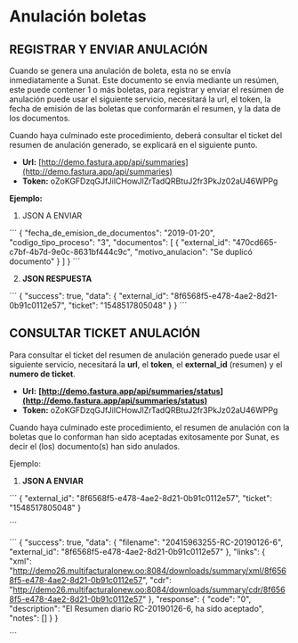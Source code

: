 # Anulación boletas

## REGISTRAR Y ENVIAR ANULACIÓN

Cuando se genera una anulación de boleta, esta no se envía inmediatamente a Sunat. Este documento se envía mediante un resúmen, este puede contener 1 o más boletas, para registrar y enviar el resúmen de anulación puede usar el siguiente servicio, necesitará la url, el token, la fecha de emisión de las boletas que conformarán el resumen, y la data de los documentos.

Cuando haya culminado este procedimiento, deberá consultar el ticket del resumen de anulación generado, se explicará en el siguiente punto.

- **Url:** [http://demo.fastura.app/api/summaries](http://demo.fastura.app/api/summaries)
- **Token:** oZoKGFDzqGJfJilCHowJlZrTadQRBtuJ2fr3PkJz02aU46WPPg

**Ejemplo:**

1. JSON A ENVIAR

´´´
{
  "fecha_de_emision_de_documentos": "2019-01-20",
  "codigo_tipo_proceso": "3",
  "documentos": [
    {
      "external_id": "470cd665-c7bf-4b7d-9e0c-8631bf444c9c",
      "motivo_anulacion": "Se duplicó documento"
    }
  ]
}
´´´

2. **JSON RESPUESTA**

´´´
{
    "success": true,
    "data": {
        "external_id": "8f6568f5-e478-4ae2-8d21-0b91c0112e57",
        "ticket": "1548517805048"
    }
}
´´´

## CONSULTAR TICKET ANULACIÓN

Para consultar el ticket del resumen de anulación generado puede usar el siguiente servicio, necesitará la **url**, el **token**, el **external_id** (resumen) y el **numero de ticket**.

- **Url:** **[http://demo.fastura.app/api/summaries/status](http://demo.fastura.app/api/summaries/status)**
- **Token:**
oZoKGFDzqGJfJilCHowJlZrTadQRBtuJ2fr3PkJz02aU46WPPg

Cuando haya culminado este procedimiento, el resumen de anulación con la boletas que lo conforman han sido aceptadas exitosamente por Sunat, es decir el (los) documento(s) han sido anulados.

Ejemplo:

1. **JSON A ENVIAR**

´´´
{
        "external_id": "8f6568f5-e478-4ae2-8d21-0b91c0112e57",
        "ticket": "1548517805048"
}

´´´

´´´
{
    "success": true,
    "data": {
        "filename": "20415963255-RC-20190126-6",
        "external_id": "8f6568f5-e478-4ae2-8d21-0b91c0112e57"
    },
    "links": {
        "xml": "http://demo26.multifacturalonew.oo:8084/downloads/summary/xml/8f6568f5-e478-4ae2-8d21-0b91c0112e57",
        "cdr": "http://demo26.multifacturalonew.oo:8084/downloads/summary/cdr/8f6568f5-e478-4ae2-8d21-0b91c0112e57"
    },
    "response": {
        "code": "0",
        "description": "El Resumen diario RC-20190126-6, ha sido aceptado",
        "notes": []
    }
}

´´´
